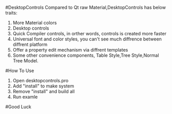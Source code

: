 #DesktopControls
Compared to Qt raw Material,DesktopControls has below traits:

1. More Material colors
2. Desktop controls
3. Quick Compiler controls, in orther words, controls is created more faster
4. Universal font and color styles, you can't see much diffrence between diffrent platform
5. Offer a property edit mechanism via diffrent templates
6. Some other convenience components, Table Style,Tree Style,Normal Tree Model.

#How To Use
1. Open desktopcontrols.pro
2. Add "install" to make system
3. Remove "install" and build all
4. Run examle

#Good Luck